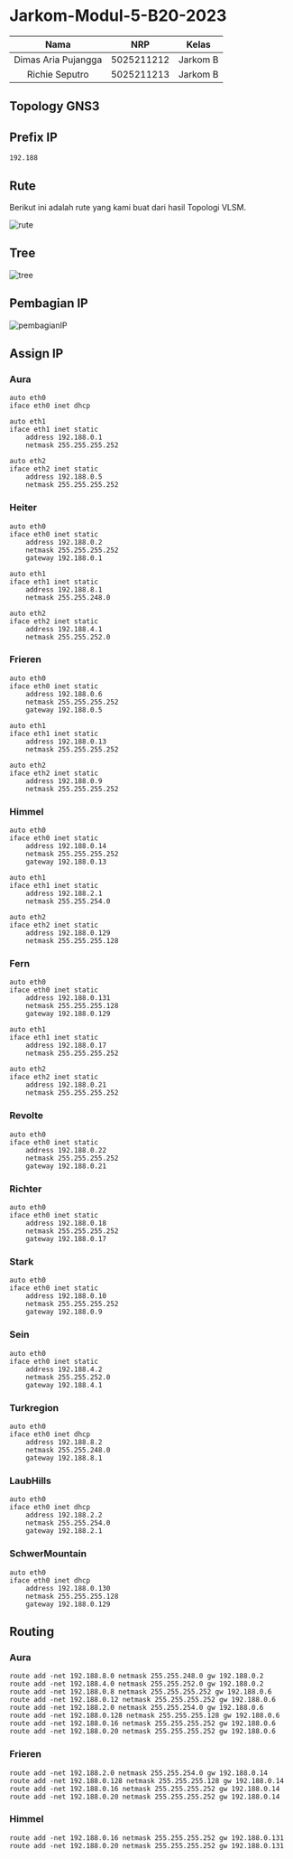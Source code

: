 # Jarkom-Modul-5-B20-2023

|Nama|NRP|Kelas|
|:--:|:-:|:---:|
|Dimas Aria Pujangga|5025211212|Jarkom B|
|Richie Seputro|5025211213|Jarkom B|

## Topology GNS3



## Prefix IP
``192.188``

## Rute
Berikut ini adalah rute yang kami buat dari hasil Topologi VLSM.

![rute](<Screenshot 2023-12-20 183521.png>)

## Tree

![tree](<Screenshot 2023-12-12 174310.png>)

## Pembagian IP

![pembagianIP](<Screenshot 2023-12-20 184028.png>)

## Assign IP

### Aura
```
auto eth0
iface eth0 inet dhcp

auto eth1
iface eth1 inet static
	address 192.188.0.1
	netmask 255.255.255.252

auto eth2
iface eth2 inet static
	address 192.188.0.5
	netmask 255.255.255.252
```

### Heiter 
```
auto eth0
iface eth0 inet static
	address 192.188.0.2
	netmask 255.255.255.252
	gateway 192.188.0.1

auto eth1
iface eth1 inet static
	address 192.188.8.1
	netmask 255.255.248.0

auto eth2
iface eth2 inet static
	address 192.188.4.1
	netmask 255.255.252.0
```

### Frieren 
```
auto eth0
iface eth0 inet static
	address 192.188.0.6
	netmask 255.255.255.252
	gateway 192.188.0.5

auto eth1
iface eth1 inet static
	address 192.188.0.13
	netmask 255.255.255.252

auto eth2
iface eth2 inet static
	address 192.188.0.9
	netmask 255.255.255.252
```

### Himmel 

```
auto eth0
iface eth0 inet static
	address 192.188.0.14
	netmask 255.255.255.252
	gateway 192.188.0.13

auto eth1
iface eth1 inet static
	address 192.188.2.1
	netmask 255.255.254.0

auto eth2
iface eth2 inet static
	address 192.188.0.129
	netmask 255.255.255.128
```

### Fern 
```
auto eth0
iface eth0 inet static
	address 192.188.0.131
	netmask 255.255.255.128
	gateway 192.188.0.129

auto eth1
iface eth1 inet static
	address 192.188.0.17
	netmask 255.255.255.252

auto eth2
iface eth2 inet static
	address 192.188.0.21
	netmask 255.255.255.252
```

### Revolte
```
auto eth0
iface eth0 inet static
	address 192.188.0.22
	netmask 255.255.255.252
	gateway 192.188.0.21
```

### Richter
```
auto eth0
iface eth0 inet static
	address 192.188.0.18
	netmask 255.255.255.252
	gateway 192.188.0.17
```

### Stark
```
auto eth0
iface eth0 inet static
	address 192.188.0.10
	netmask 255.255.255.252
	gateway 192.188.0.9
```

### Sein 
```
auto eth0
iface eth0 inet static
	address 192.188.4.2
	netmask 255.255.252.0
	gateway 192.188.4.1
```

### Turkregion
```
auto eth0
iface eth0 inet dhcp
	address 192.188.8.2
	netmask 255.255.248.0
	gateway 192.188.8.1
```

### LaubHills
```
auto eth0
iface eth0 inet dhcp
	address 192.188.2.2
	netmask 255.255.254.0
	gateway 192.188.2.1
```

### SchwerMountain
```
auto eth0
iface eth0 inet dhcp
	address 192.188.0.130
	netmask 255.255.255.128
	gateway 192.188.0.129
```

## Routing

### Aura
```
route add -net 192.188.8.0 netmask 255.255.248.0 gw 192.188.0.2
route add -net 192.188.4.0 netmask 255.255.252.0 gw 192.188.0.2
route add -net 192.188.0.8 netmask 255.255.255.252 gw 192.188.0.6
route add -net 192.188.0.12 netmask 255.255.255.252 gw 192.188.0.6
route add -net 192.188.2.0 netmask 255.255.254.0 gw 192.188.0.6
route add -net 192.188.0.128 netmask 255.255.255.128 gw 192.188.0.6
route add -net 192.188.0.16 netmask 255.255.255.252 gw 192.188.0.6
route add -net 192.188.0.20 netmask 255.255.255.252 gw 192.188.0.6
```

### Frieren
```
route add -net 192.188.2.0 netmask 255.255.254.0 gw 192.188.0.14
route add -net 192.188.0.128 netmask 255.255.255.128 gw 192.188.0.14
route add -net 192.188.0.16 netmask 255.255.255.252 gw 192.188.0.14
route add -net 192.188.0.20 netmask 255.255.255.252 gw 192.188.0.14
```

### Himmel
```
route add -net 192.188.0.16 netmask 255.255.255.252 gw 192.188.0.131
route add -net 192.188.0.20 netmask 255.255.255.252 gw 192.188.0.131
```
